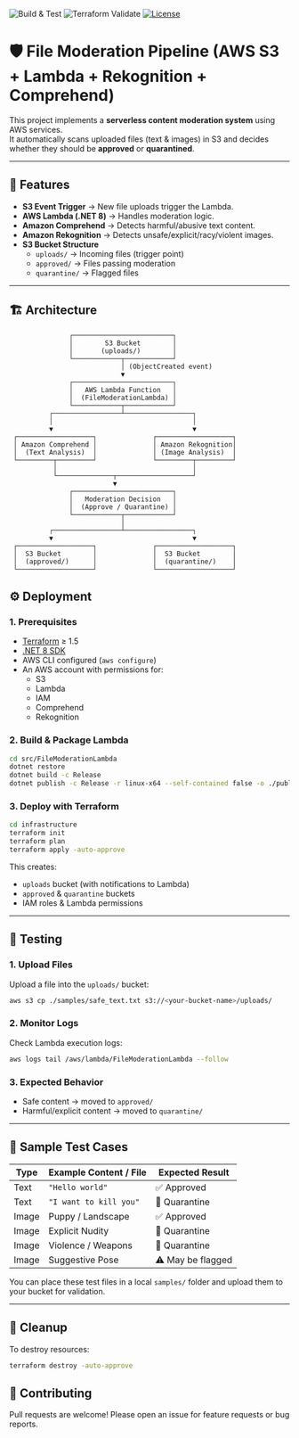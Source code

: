 ![Build & Test](https://github.com/hpkhariprasad/serverless-file-uploader/actions/workflows/ci-cd.yml/badge.svg?branch=main&event=push&job=build-test)
![Terraform Validate](https://github.com/hpkhariprasad/serverless-file-uploader/actions/workflows/ci-cd.yml/badge.svg?branch=main&event=push&job=terraform-validate)
[![License](https://img.shields.io/badge/License-Apache%202.0-blue.svg)](./LICENSE)


# 🛡️ File Moderation Pipeline (AWS S3 + Lambda + Rekognition + Comprehend)

This project implements a **serverless content moderation system** using AWS services.  
It automatically scans uploaded files (text & images) in S3 and decides whether they should be **approved** or **quarantined**.

---

## 📌 Features
- **S3 Event Trigger** → New file uploads trigger the Lambda.
- **AWS Lambda (.NET 8)** → Handles moderation logic.
- **Amazon Comprehend** → Detects harmful/abusive text content.
- **Amazon Rekognition** → Detects unsafe/explicit/racy/violent images.
- **S3 Bucket Structure**
  - `uploads/` → Incoming files (trigger point)
  - `approved/` → Files passing moderation
  - `quarantine/` → Flagged files

---
## 🏗️ Architecture

```
               ┌─────────────────────────┐
               │        S3 Bucket        │
               │       (uploads/)        │
               └────────────┬────────────┘
                            │ (ObjectCreated event)
                            ▼
               ┌─────────────────────────┐
               │   AWS Lambda Function   │
               │  (FileModerationLambda) │
               └────────────┬────────────┘
          ┌─────────────────┴─────────────────┐
          │                                   │
          ▼                                   ▼
 ┌───────────────────┐              ┌───────────────────┐
 │ Amazon Comprehend │              │ Amazon Rekognition│
 │  (Text Analysis)  │              │ (Image Analysis)  │
 └─────────┬─────────┘              └─────────┬─────────┘
           │                                  │
           └──────────────┬───────────────────┘
                          ▼
               ┌─────────────────────────┐
               │   Moderation Decision   │
               │  (Approve / Quarantine) │
               └────────────┬────────────┘
                            │
          ┌─────────────────┴─────────────────┐
          ▼                                   ▼
 ┌───────────────────┐              ┌───────────────────┐
 │  S3 Bucket        │              │  S3 Bucket        │
 │  (approved/)      │              │  (quarantine/)    │
 └───────────────────┘              └───────────────────┘
```

## ⚙️ Deployment

### 1. Prerequisites
- [Terraform](https://developer.hashicorp.com/terraform/downloads) ≥ 1.5
- [.NET 8 SDK](https://dotnet.microsoft.com/download)
- AWS CLI configured (`aws configure`)
- An AWS account with permissions for:
  - S3
  - Lambda
  - IAM
  - Comprehend
  - Rekognition

### 2. Build & Package Lambda
```sh
cd src/FileModerationLambda
dotnet restore
dotnet build -c Release
dotnet publish -c Release -r linux-x64 --self-contained false -o ./publish
````

### 3. Deploy with Terraform

```sh
cd infrastructure
terraform init
terraform plan
terraform apply -auto-approve
```

This creates:

* `uploads` bucket (with notifications to Lambda)
* `approved` & `quarantine` buckets
* IAM roles & Lambda permissions

---

## 🧪 Testing

### 1. Upload Files

Upload a file into the `uploads/` bucket:

```sh
aws s3 cp ./samples/safe_text.txt s3://<your-bucket-name>/uploads/
```

### 2. Monitor Logs

Check Lambda execution logs:

```sh
aws logs tail /aws/lambda/FileModerationLambda --follow
```

### 3. Expected Behavior

* Safe content → moved to `approved/`
* Harmful/explicit content → moved to `quarantine/`

---

## 📂 Sample Test Cases

| Type  | Example Content / File | Expected Result   |
| ----- | ---------------------- | ----------------- |
| Text  | `"Hello world"`        | ✅ Approved        |
| Text  | `"I want to kill you"` | 🚫 Quarantine     |
| Image | Puppy / Landscape      | ✅ Approved        |
| Image | Explicit Nudity        | 🚫 Quarantine     |
| Image | Violence / Weapons     | 🚫 Quarantine     |
| Image | Suggestive Pose        | ⚠️ May be flagged |

You can place these test files in a local `samples/` folder and upload them to your bucket for validation.

---

## 🧹 Cleanup

To destroy resources:

```sh
terraform destroy -auto-approve
```

## 🙌 Contributing

Pull requests are welcome! Please open an issue for feature requests or bug reports.

